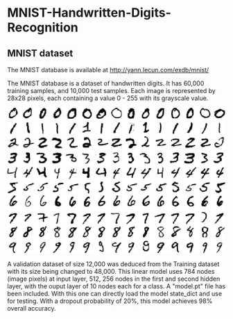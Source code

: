 # MNIST-Handwritten-Digits-Recognition
## MNIST dataset

The MNIST database is available at http://yann.lecun.com/exdb/mnist/

The MNIST database is a dataset of handwritten digits. It has 60,000 training
samples, and 10,000 test samples. Each image is represented by 28x28 pixels, each
containing a value 0 - 255 with its grayscale value.

![](https://github.com/NvsYashwanth/MNIST-Handwritten-Digits-Recognition/blob/master/images/samples.png)






A validation dataset of size 12,000 was deduced from the Training dataset with its size being changed to 48,000. This linear model uses 784 nodes (image pixels) at input layer, 512, 256 nodes in the first and second hidden layer, with the ouput layer of 10 nodes each for a class. A "model.pt" file has been included. With this one can directly load the model state_dict and use for testing. With a dropout probability of 20%, this model achieves 98% overall accuracy.
